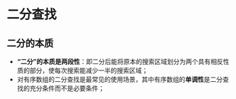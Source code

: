 # 二分查找

<!-- Tag: 二分查找、二分搜素、二分 -->

## 二分的本质

- **“二分”的本质是两段性**：即二分后能将原本的搜索区域划分为两个具有相反性质的部分，使每次搜索能减少一半的搜索区域；
- 对有序数组的二分查找是最常见的使用场景，其中有序数组的**单调性**是二分查找的充分条件而不是必要条件；